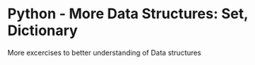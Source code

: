 # Python - More Data Structures: Set, Dictionary
More excercises to better understanding of Data structures

